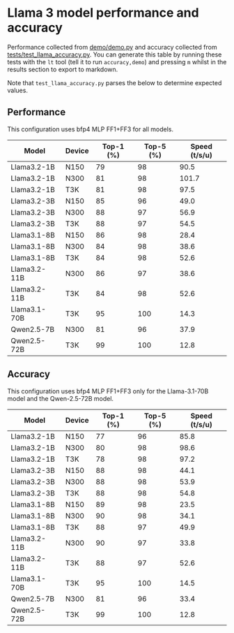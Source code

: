 # Llama 3 model performance and accuracy

Performance collected from [demo/demo.py](demo/demo.py) and accuracy collected from [tests/test_llama_accuracy.py](tests/test_llama_accuracy.py). You can generate this table by running these tests with the `lt` tool (tell it to run `accuracy,demo`) and pressing `m` whilst in the results section to export to markdown.

Note that `test_llama_accuracy.py` parses the below to determine expected values.

## Performance

This configuration uses bfp4 MLP FF1+FF3 for all models.

| Model | Device | Top-1 (%) | Top-5 (%) | Speed (t/s/u) |
|-------|--------|-----------|-----------|---------------|
| Llama3.2-1B | N150 | 79 | 98 | 90.5 |
| Llama3.2-1B | N300 | 81 | 98 | 101.7 |
| Llama3.2-1B | T3K | 81 | 98 | 97.5 |
| Llama3.2-3B | N150 | 85 | 96 | 49.0 |
| Llama3.2-3B | N300 | 88 | 97 | 56.9 |
| Llama3.2-3B | T3K | 88 | 97 | 54.5 |
| Llama3.1-8B | N150 | 86 | 98 | 28.4 |
| Llama3.1-8B | N300 | 84 | 98 | 38.6 |
| Llama3.1-8B | T3K | 84 | 98 | 52.6 |
| Llama3.2-11B | N300 | 86 | 97 | 38.6 |
| Llama3.2-11B | T3K | 84 | 98 | 52.6 |
| Llama3.1-70B | T3K | 95 | 100 | 14.3 |
| Qwen2.5-7B | N300 | 81 | 96 | 37.9 |
| Qwen2.5-72B | T3K | 99 | 100 | 12.8 |

## Accuracy

This configuration uses bfp4 MLP FF1+FF3 only for the Llama-3.1-70B model and the Qwen-2.5-72B model.

| Model | Device | Top-1 (%) | Top-5 (%) | Speed (t/s/u) |
|-------|--------|-----------|-----------|---------------|
| Llama3.2-1B | N150 | 77 | 96 | 85.8 |
| Llama3.2-1B | N300 | 80 | 98 | 98.6 |
| Llama3.2-1B | T3K | 78 | 98 | 97.2 |
| Llama3.2-3B | N150 | 88 | 98 | 44.1 |
| Llama3.2-3B | N300 | 88 | 98 | 53.9 |
| Llama3.2-3B | T3K | 88 | 98 | 54.8 |
| Llama3.1-8B | N150 | 89 | 98 | 23.5 |
| Llama3.1-8B | N300 | 90 | 98 | 34.1 |
| Llama3.1-8B | T3K | 88 | 97 | 49.9 |
| Llama3.2-11B | N300 | 90 | 97 | 33.8 |
| Llama3.2-11B | T3K | 88 | 97 | 52.6 |
| Llama3.1-70B | T3K | 95 | 100 | 14.5 |
| Qwen2.5-7B | N300 | 81 | 96 | 33.4 |
| Qwen2.5-72B | T3K | 99 | 100 | 12.8 |
